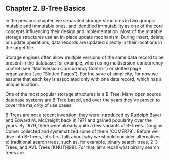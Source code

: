 ## Chapter 2. B-Tree Basics

In the previous chapter, we separated storage structures in two groups:
mutable and immutable ones, and identified immutability as one of the
core concepts influencing their design and implementation. Most of the
mutable storage structures use an in-place update mechanism. During
insert, delete, or update operations, data records are updated directly in
their locations in the target file.

Storage engines often allow multiple versions of the same data record to be
present in the database; for example, when using multiversion concurrency
control (see “Multiversion Concurrency Control”) or slotted page
organization (see “Slotted Pages”). For the sake of simplicity, for now we
assume that each key is associated only with one data record, which has a
unique location.

One of the most popular storage structures is a B-Tree. Many open source
database systems are B-Tree based, and over the years they’ve proven to
cover the majority of use cases.

B-Trees are not a recent invention: they were introduced by Rudolph
Bayer and Edward M. McCreight back in 1971 and gained popularity over
the years. By 1979, there were already quite a few variants of B-Trees.
Douglas Comer collected and systematized some of them [COMER79].
Before we dive into B-Trees, let’s first talk about why we should consider
alternatives to traditional search trees, such as, for example, binary search
trees, 2-3-Trees, and AVL Trees [KNUTH98]. For that, let’s recall what
binary search trees are.
